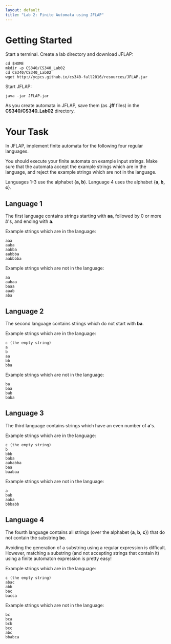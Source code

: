 ```yaml
---
layout: default
title: "Lab 2: Finite Automata using JFLAP"
---
```


# Getting Started

Start a terminal.  Create a lab directory and download JFLAP:

    cd $HOME
    mkdir -p CS340/CS340_Lab02
    cd CS340/CS340_Lab02
    wget http://ycpcs.github.io/cs340-fall2016/resources/JFLAP.jar

Start JFLAP:

    java -jar JFLAP.jar

As you create automata in JFLAP, save them (as **.jff** files) in the **CS340/CS340\_Lab02** directory.

# Your Task

In JFLAP, implement finite automata for the following four regular languages.

You should execute your finite automata on example input strings. Make sure that the automata accept the example strings which are in the language, and reject the example strings which are not in the language.

Languages 1-3 use the alphabet {**a, b**}. Language 4 uses the alphabet {**a, b, c**}.

Language 1
----------

The first language contains strings starting with **aa**, followed by 0 or more *b*'s, and ending with **a**.

Example strings which are in the language:

    aaa
    aaba
    aabba
    aabbba
    aabbbba

Example strings which are not in the language:

    aa
    aabaa
    baaa
    aaab
    aba

Language 2
----------

The second language contains strings which do not start with **ba**.

Example strings which are in the language:

    ε (the empty string)
    a
    b
    aa
    bb
    bba

Example strings which are not in the language:

    ba
    baa
    bab
    baba

Language 3
----------

The third language contains strings which have an even number of **a**'s.

Example strings which are in the language:

    ε (the empty string)
    b
    bbb
    baba
    aababba
    baa
    baabaa

Example strings which are not in the language:

    a
    bab
    aaba
    bbbabb

Language 4
----------

The fourth language contains all strings (over the alphabet {**a**, **b**, **c**}) that do not contain the substring **bc**.

Avoiding the generation of a substring using a regular expression is difficult. However, matching a substring (and not accepting strings that contain it) using a finite automaton expression is pretty easy!

Example strings which are in the language:

    ε (the empty string)
    abac
    abb
    bac
    bacca

Example strings which are not in the language:

    bc
    bca
    bcb
    bcc
    abc
    bbabca
